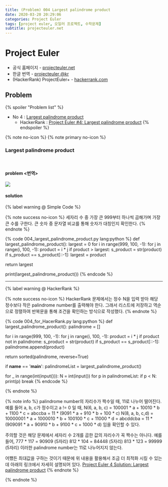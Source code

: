 ```yaml
---
title: (Problem) 004 Largest palindrome product
date: 2020-03-20 20:29:06
categories: Project Euler
tags: [project euler, 오일러 프로젝트, 수학문제]
subtitle: projecteuler.net
---
```


# Project Euler

- 공식 홈페이지 - [projecteuler.net](https://projecteuler.net/)
- 한글 번역 - [projecteuler @kr](http://euler.synap.co.kr/prob_detail.php?id=1)
- (HackerRank) ProjectEuler+ - [hackerrank.com](https://www.hackerrank.com/contests/projecteuler/challenges)

## Problem

{% spoiler "Problem list" %}
- No 4 : [Largest palindrome product](https://projecteuler.net/problem=4)
  - HackerRank : [Project Euler #4: Largest palindrome product](https://www.hackerrank.com/contests/projecteuler/challenges/euler004/problem)
{% endspoiler %}

{% note no-icon %}
{% note primary no-icon %}

### Largest palindrome product

</br>

#### problem  <번역>

<img src="/img/Euler/Problem 4.png">


#### solution

{% label warning @ Simple Code %}

{% note success no-icon %}
  세자리 수 중 가장 큰 999부터 하나씩 곱해가며 가장 큰 수를 구한다.
  큰 숫자 중 문자열 비교를 통해 숫자가 대칭인지 확인한다.
{% endnote %}

{% code 004_largest_palindrome_product.py lang:python %}
def largest_palindrome_product():
  largest = 0
  for i in range(999, 100, -1):
      for j in range(i, 100, -1):
          product = i * j
          if product > largest:
              s_product = str(product)
              if s_product == s_product[::-1]:
                  largest = product

  return largest


print(largest_palindrome_product())  {% endcode %}

---

{% label warning @ HackerRank %}

{% note success no-icon %}
  HackerRank 문제에서는 정수 N을 입력 받아 해당 정수보다 작은 palindrome number를 출력해야 한다.
  그래서 리스트에 저장하고 역순으로 정렬하여 반복문을 통해 조건을 확인하는 방식으로 작성했다.
{% endnote %}

{% code 004_for_HacerRank.py lang:python %}
def largest_palindrome_product():
  palindrome = []

  for i in range(999, 100, -1):
      for j in range(i, 100, -1):
          product = i * j
          if product not in palindrome:
              s_product = str(product)
              if s_product == s_product[::-1]:
                  palindrome.append(product)

  return sorted(palindrome, reverse=True)


if __name__ == '__main__':
  palindromeList = largest_palindrome_product()

  for _ in range(int(input())):
      N = int(input())
      for p in palindromeList:
          if p < N:
              print(p)
              break
{% endcode %}

{% endnote %}

{% note info %}
palindrome number의 자리수가 짝수일 때, 11로 나누어 떨어진다.
예를 들어 a, b, c가 정수이고 a != 0 일 때,
N(6, a, b, c) = 100001 * a + 10010 * b + 1100 * c
= abccba      = 11 * (9091 * a + 910 * b + 100 * c)
N(8, a, b, c,d) = 10000001 * a + 1000010 * b + 100100 * c + 11000 * d
= abcddcba      = 11 * (909091 * a + 90910 * b + 9100 * c + 1000 * d)
임을 확인할 수 있다.

주의할 것은 해당 문제에서 세자리 수 2개를 곱한 값의 자리수가 꼭 짝수는 아니다.
예를 들어,
777 * 117 = 90909 (5자리)
812 * 104 = 84448 (5자리)
813 * 123 = 99999 (5자리)
이러한 palindrome number는 11로 나누어지지 않는다.

어쨌든 최대값을 구하는 것이기 때문에 위 내용을 활용해서 조금 더 최적화 시킬 수 있는데 아래의 링크에서 자세히 설명되어 있다.
[Project Euler 4 Solution: Largest palindrome product](https://www.xarg.org/puzzle/project-euler/problem-4/)
{% endnote %}

{% endnote %}
